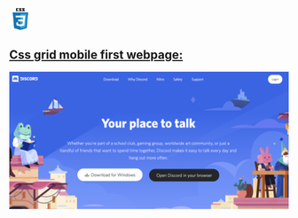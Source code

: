 <p align="left"> <a href="https://www.w3schools.com/css/" target="_blank"> <img src="https://raw.githubusercontent.com/devicons/devicon/master/icons/css3/css3-original-wordmark.svg" alt="css3" width="40" height="40"/> </a> </p>
<h2 align="left"><a href="https://a1danw.github.io/css-html-mobile_first_discord_clone/">Css grid mobile first webpage:</a></h2>

![](readme-img.png)
